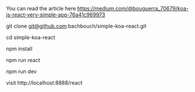 You can read the article here https://medium.com/@bouguerra_70679/koa-js-react-very-simple-app-76a41c969973




git clone git@github.com:bachbouch/simple-koa-react.git

cd simple-koa-react

npm install

npm run react

npm run dev


visit http://localhost:8888/react
